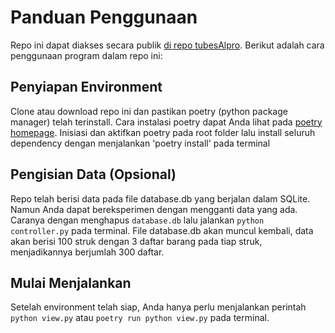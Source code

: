 # Panduan Penggunaan

Repo ini dapat diakses secara publik [di repo tubesAlpro](https://github.com/jherjati/tubesAlpro). Berikut adalah cara penggunaan program dalam repo ini:

## Penyiapan Environment

Clone atau download repo ini dan pastikan poetry (python package manager) telah terinstall. Cara instalasi poetry dapat Anda lihat pada [poetry homepage](https://python-poetry.org/). Inisiasi dan aktifkan poetry pada root folder lalu install seluruh dependency dengan menjalankan 'poetry install' pada terminal

## Pengisian Data (Opsional)

Repo telah berisi data pada file database.db yang berjalan dalam SQLite. Namun Anda dapat bereksperimen dengan mengganti data yang ada. Caranya dengan menghapus `database.db` lalu jalankan `python controller.py` pada terminal. File database.db akan muncul kembali, data akan berisi 100 struk dengan 3 daftar barang pada tiap struk, menjadikannya berjumlah 300 daftar.

## Mulai Menjalankan

Setelah environment telah siap, Anda hanya perlu menjalankan perintah `python view.py` atau `poetry run python view.py` pada terminal.
